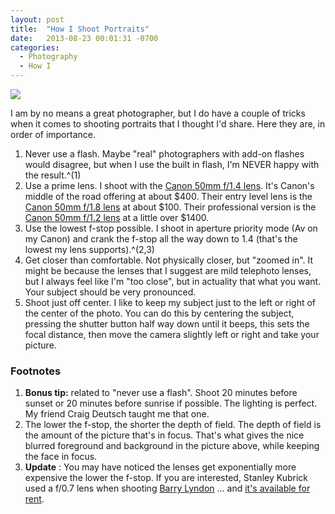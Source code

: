 ```yaml
---
layout: post
title:  "How I Shoot Portraits"
date:   2013-08-23 00:01:31 -0700
categories:
  - Photography
  - How I
---
```


  ![](/attachments/be39d71444917cebe6ea507bd8fce156/image.png)  

 I am by no means a great photographer, but I do have a couple of tricks when it comes to shooting portraits that I thought I'd share. Here they are, in order of importance. 

 1. Never use a flash. Maybe "real" photographers with add-on flashes would disagree, but when I use the built in flash, I'm NEVER happy with the result.^(1) 
 1. Use a prime lens. I shoot with the  [Canon 50mm f/1.4 lens](http://www.amazon.com/Canon-Standard-Medium-Telephoto-Cameras/dp/B00009XVCZ/ref=sr_1_1?ie=UTF8&qid=1377285672&sr=8-1&keywords=canon+1.4). It's Canon's middle of the road offering at about $400. Their entry level lens is the  [Canon 50mm f/1.8 lens](http://www.amazon.com/Canon-50mm-Standard-AutoFocus-Lens/dp/B00005K47X/ref=sr_1_2?ie=UTF8&qid=1377285771&sr=8-2&keywords=canon+1.8)  at about $100. Their professional version is the  [Canon 50mm f/1.2 lens](http://www.amazon.com/Canon-50mm-Lens-Digital-Cameras/dp/B000I1YIDQ/ref=sr_1_1?ie=UTF8&qid=1377285811&sr=8-1&keywords=canon+1.2)  at a little over $1400.
 1. Use the lowest f-stop possible. I shoot in aperture priority mode (Av on my Canon) and crank the f-stop all the way down to 1.4 (that's the lowest my lens supports).^(2,3) 
 1. Get closer than comfortable. Not physically closer, but "zoomed in". It might be because the lenses that I suggest are mild telephoto lenses, but I always feel like I'm "too close", but in actuality that what you want. Your subject should be very pronounced.
 1. Shoot just off center. I like to keep my subject just to the left or right of the center of the photo. You can do this by centering the subject, pressing the shutter button half way down until it beeps, this sets the focal distance, then move the camera slightly left or right and take your picture.

###  Footnotes 

 1.  __Bonus tip:__  related to "never use a flash". Shoot 20 minutes before sunset or 20 minutes before sunrise if possible. The lighting is perfect. My friend Craig Deutsch taught me that one.
 1. The lower the f-stop, the shorter the depth of field. The depth of field is the amount of the picture that's in focus. That's what gives the nice blurred foreground and background in the picture above, while keeping the face in focus.
 1.  __Update__ : You may have noticed the lenses get exponentially more expensive the lower the f-stop. If you are interested, Stanley Kubrick used a f/0.7 lens when shooting  [Barry Lyndon](http://www.imdb.com/title/tt0072684/) … and  [it's available for rent](http://www.dpreview.com/news/2013/08/06/kubrick-s-f-0-7-lenses-now-available-for-rent-but-start-saving-up).
 
